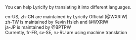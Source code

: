 You can help Lyricify by translating it into different languages.  
  
en-US, zh-CN are maintained by Lyricify Official (@WXRIW)  
zh-TW is maintained by Kevin Hsieh and @WXRIW  
ja-JP is maintained by @BPTPW  
Currently, fr-FR, sv-SE, ru-RU are using machine translation  